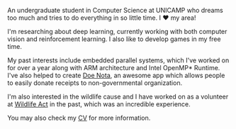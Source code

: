 An undergraduate student in Computer Science at UNICAMP who dreams too much and tries to do everything in so little time. I :heart: my area!

I'm researching about deep learning, currently working with both computer vision and reinforcement learning. I also like to develop games in my free time.

My past interests include embedded parallel systems, which I've worked on for over a year along with ARM architecture and Intel OpenMP* Runtime. I've also helped to create [Doe Nota], an awesome app which allows people to easily donate receipts to non-governmental organization.

I'm also interested in the wildlife cause and I have worked on as a volunteer at [Wildlife Act] in the past, which was an incredible experience.

You may also check my [CV] for more information.

[Doe Nota]: http://doenota.org/
[Wildlife Act]: http://wildlifeact.com/
[CV]: ../pdf/cv.pdf
